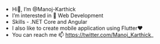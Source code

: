 -  Hi👋, I’m @Manoj-Karthick
-  I’m interested in 👀 Web Development
-  Skills - .NET Core and Angular
-  I also like to create mobile application using Flutter❤️
-  You can reach me 📫 https://twitter.com/Manoj_Karthick_

<!---
Manoj-Karthick/Manoj-Karthick is a ✨ special ✨ repository because its `README.md` (this file) appears on your GitHub profile.
You can click the Preview link to take a look at your changes.
--->
